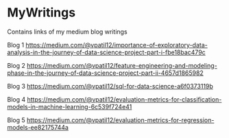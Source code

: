 # MyWritings
Contains links of my medium blog writings 

Blog 1 https://medium.com/@vpatil12/importance-of-exploratory-data-analysis-in-the-journey-of-data-science-project-part-i-fbe18bac479c

Blog 2 https://medium.com/@vpatil12/feature-engineering-and-modeling-phase-in-the-journey-of-data-science-project-part-ii-4657d1865982

Blog 3 https://medium.com/@vpatil12/sql-for-data-science-a6f0373119b

Blog 4 https://medium.com/@vpatil12/evaluation-metrics-for-classification-models-in-machine-learning-6c539f724e41

Blog 5 https://medium.com/@vpatil12/evaluation-metrics-for-regression-models-ee82175744a
